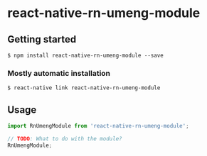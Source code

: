 # react-native-rn-umeng-module

## Getting started

`$ npm install react-native-rn-umeng-module --save`

### Mostly automatic installation

`$ react-native link react-native-rn-umeng-module`

## Usage
```javascript
import RnUmengModule from 'react-native-rn-umeng-module';

// TODO: What to do with the module?
RnUmengModule;
```
